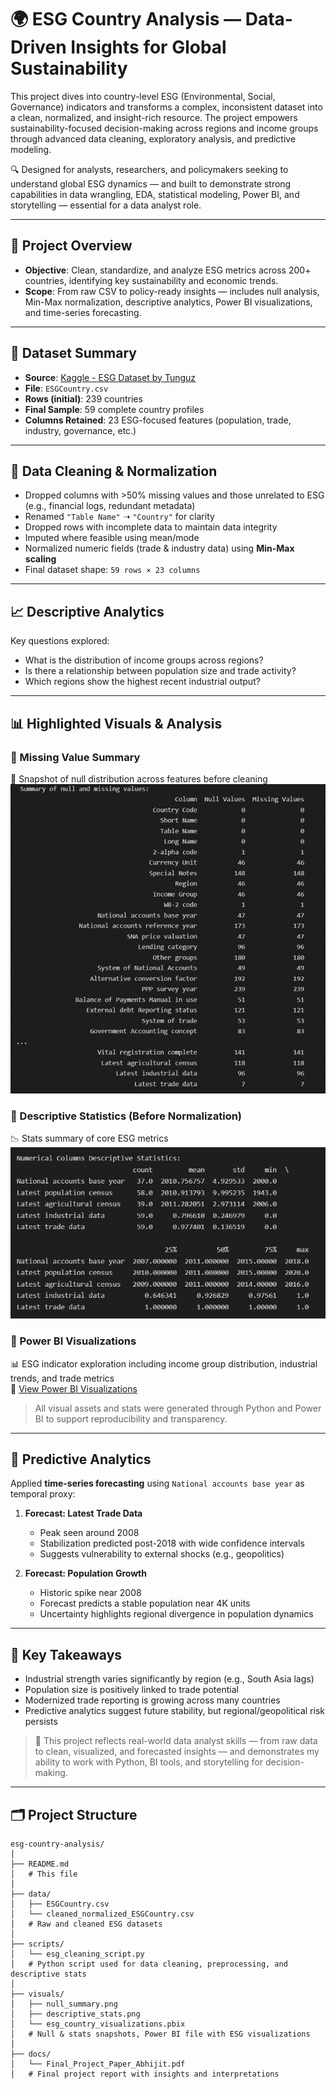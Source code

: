 # 🌍 ESG Country Analysis — Data-Driven Insights for Global Sustainability

This project dives into country-level ESG (Environmental, Social, Governance) indicators and transforms a complex, inconsistent dataset into a clean, normalized, and insight-rich resource. The project empowers sustainability-focused decision-making across regions and income groups through advanced data cleaning, exploratory analysis, and predictive modeling.

🔍 Designed for analysts, researchers, and policymakers seeking to understand global ESG dynamics — and built to demonstrate strong capabilities in data wrangling, EDA, statistical modeling, Power BI, and storytelling — essential for a data analyst role.

---

## 📌 Project Overview

- **Objective**: Clean, standardize, and analyze ESG metrics across 200+ countries, identifying key sustainability and economic trends.
- **Scope**: From raw CSV to policy-ready insights — includes null analysis, Min-Max normalization, descriptive analytics, Power BI visualizations, and time-series forecasting.

---

## 📁 Dataset Summary

- **Source**: [Kaggle - ESG Dataset by Tunguz](https://www.kaggle.com/datasets/tunguz/environment-social-and-governance-data)
- **File**: `ESGCountry.csv`
- **Rows (initial)**: 239 countries
- **Final Sample**: 59 complete country profiles
- **Columns Retained**: 23 ESG-focused features (population, trade, industry, governance, etc.)

---

## 🧹 Data Cleaning & Normalization

- Dropped columns with >50% missing values and those unrelated to ESG (e.g., financial logs, redundant metadata)
- Renamed `"Table Name"` ➝ `"Country"` for clarity
- Dropped rows with incomplete data to maintain data integrity
- Imputed where feasible using mean/mode
- Normalized numeric fields (trade & industry data) using **Min-Max scaling**
- Final dataset shape: `59 rows × 23 columns`

---

## 📈 Descriptive Analytics

Key questions explored:
- What is the distribution of income groups across regions?
- Is there a relationship between population size and trade activity?
- Which regions show the highest recent industrial output?

---

## 📊 Highlighted Visuals & Analysis

### 📌 Missing Value Summary
🧼 Snapshot of null distribution across features before cleaning  
![Null Summary](./visuals/null_summary.png)

### 📌 Descriptive Statistics (Before Normalization)
📉 Stats summary of core ESG metrics  
![Descriptive Stats](./visuals/descriptive_stats.png)

### 📌 Power BI Visualizations
📊 ESG indicator exploration including income group distribution, industrial trends, and trade metrics  
📁 [View Power BI Visualizations](./visuals/esg_country_visualizations.pbix)

> All visual assets and stats were generated through Python and Power BI to support reproducibility and transparency.

---

## 🔮 Predictive Analytics

Applied **time-series forecasting** using `National accounts base year` as temporal proxy:

1. **Forecast: Latest Trade Data**  
   - Peak seen around 2008  
   - Stabilization predicted post-2018 with wide confidence intervals  
   - Suggests vulnerability to external shocks (e.g., geopolitics)

2. **Forecast: Population Growth**  
   - Historic spike near 2008  
   - Forecast predicts a stable population near 4K units  
   - Uncertainty highlights regional divergence in population dynamics

---

## 🧠 Key Takeaways

- Industrial strength varies significantly by region (e.g., South Asia lags)
- Population size is positively linked to trade potential
- Modernized trade reporting is growing across many countries
- Predictive analytics suggest future stability, but regional/geopolitical risk persists

> 📌 This project reflects real-world data analyst skills — from raw data to clean, visualized, and forecasted insights — and demonstrates my ability to work with Python, BI tools, and storytelling for decision-making.

---

## 🗂️ Project Structure

```
esg-country-analysis/
│
├── README.md
│   # This file
│
├── data/
│   ├── ESGCountry.csv
│   └── cleaned_normalized_ESGCountry.csv
│   # Raw and cleaned ESG datasets
│
├── scripts/
│   └── esg_cleaning_script.py
│   # Python script used for data cleaning, preprocessing, and descriptive stats
│
├── visuals/
│   ├── null_summary.png
│   ├── descriptive_stats.png
│   └── esg_country_visualizations.pbix
│   # Null & stats snapshots, Power BI file with ESG visualizations
│
├── docs/
│   └── Final_Project_Paper_Abhijit.pdf
│   # Final project report with insights and interpretations
```
